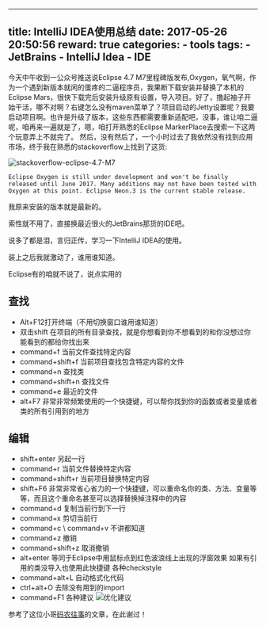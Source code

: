 
---
title: IntelliJ IDEA使用总结
date: 2017-05-26 20:50:56
reward: true
categories:
    - tools
tags:
    - JetBrains
    - IntelliJ Idea
    - IDE
---

今天中午收到一公众号推送说Eclipse 4.7 M7里程碑版发布,Oxygen，氧气啊，作为一个遇到新版本就闲的蛋疼的二逼程序员，我果断下载安装并替换了本机的Eclipse Mars，很快下载完后安装升级原有设置，导入项目。好了，撸起袖子开始干活，哪不对啊？右键怎么没有maven菜单了？项目启动的Jetty设置呢？我要启动项目啊。也许是升级了版本，这些东西都需要重新适配吧，没事，谁让咱二逼呢，咱再来一遍就是了，嗯，咱打开熟悉的Eclipse MarkerPlace去搜索一下这两个玩意弄上不就完了。
  然后，没有然后了，一个小时过去了我依然没有找到应用市场，终于我在熟悉的stackoverflow上找到了这货:
  <!--more-->
  ![stackoverflow-eclipse-4.7-M7](http://oqcey66z7.bkt.clouddn.com/public/images/eclipse-Oxygen-m7.png)

```
Eclipse Oxygen is still under development and won't be finally released until June 2017. Many additions may not have been tested with Oxygen at this point. Eclipse Neon.3 is the current stable release. 
```
我原来安装的版本就是最新的。

索性就不用了，直接换最近很火的JetBrains那货的IDE吧。

说多了都是泪，言归正传，学习一下IntelliJ IDEA的使用。

装上之后我就激动了，谁用谁知道。

Eclipse有的咱就不说了，说点实用的

## 查找
* Alt+F12打开终端（不用切换窗口谁用谁知道）
* 双击shift 
    在项目的所有目录查找，就是你想看到你不想看到的和你没想过你能看到的都给你找出来
* command+f 
    当前文件查找特定内容
* command+shift+f
    当前项目查找包含特定内容的文件
* command+n 
    查找类
* command+shift+n
    查找文件
* command+e 
    最近的文件
* alt+F7
    非常非常频繁使用的一个快捷键，可以帮你找到你的函数或者变量或者类的所有引用到的地方

## 编辑
* shift+enter
    另起一行
* command+r
    当前文件替换特定内容
* command+shift+r
    当前项目替换特定内容
* shift+F6
    非常非常省心省力的一个快捷键，可以重命名你的类、方法、变量等等，而且这个重命名甚至可以选择替换掉注释中的内容
* command+d
    复制当前行到下一行
* command+x
    剪切当前行
* command+c \ command+v 
    不讲都知道
* command+z
    撤销
* command+shift+z
    取消撤销
* alt+enter
    等同于Eclipse中用鼠标点到红色波浪线上出现的浮窗效果
    如果有引用的类没导入也使用此快捷键
    各种checkstyle
* command+alt+L
    自动格式化代码
* ctrl+alt+O
    去除没有用到的import
* command+F1
    各种建议
    ![优化建议](http://oqcey66z7.bkt.clouddn.com/public/images/%E4%BC%98%E5%8C%96%E5%BB%BA%E8%AE%AE.png)

参考了这位小哥[码农往事](http://www.blogjava.net/rockblue1988/archive/2014/10/24/418994.html)的文章，在此谢过！

